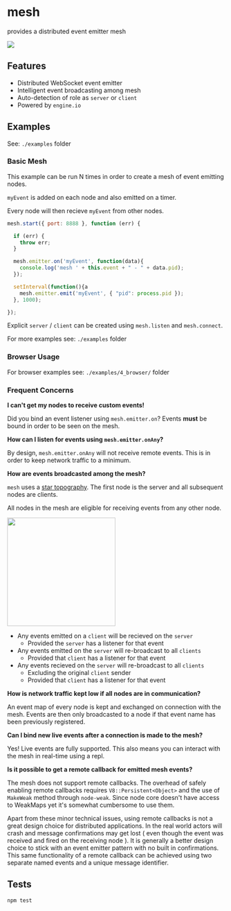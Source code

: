 # mesh

provides a distributed event emitter mesh

<img src="https://travis-ci.org/bigcompany/mesh.svg?branch=master"/>

## Features

 - Distributed WebSocket event emitter
 - Intelligent event broadcasting among mesh
 - Auto-detection of role as `server` or `client`
 - Powered by `engine.io`


## Examples

See: `./examples` folder

### Basic Mesh

This example can be run N times in order to create a mesh of event emitting nodes.

`myEvent` is added on each node and also emitted on a timer. 

Every node will then recieve `myEvent` from other nodes.

```js
mesh.start({ port: 8888 }, function (err) {

  if (err) {
    throw err;
  }

  mesh.emitter.on('myEvent', function(data){
    console.log('mesh ' + this.event + " - " + data.pid);
  });

  setInterval(function(){a
    mesh.emitter.emit('myEvent', { "pid": process.pid });
  }, 1000);

});
```

Explicit `server` / `client` can be created using `mesh.listen` and `mesh.connect`.

For more examples see: `./examples` folder

### Browser Usage

For browser examples see: `./examples/4_browser/` folder

### Frequent Concerns

**I can't get my nodes to receive custom events!**

Did you bind an event listener using `mesh.emitter.on`? Events **must** be bound in order to be seen on the mesh.

**How can I listen for events using `mesh.emitter.onAny`?**

By design, `mesh.emitter.onAny` will not receive remote events. This is in order to keep network traffic to a minimum.

**How are events broadcasted among the mesh?**

`mesh` uses a [star topography](http://en.wikipedia.org/wiki/Star_network). The first node is the server and all subsequent nodes are clients.

All nodes in the mesh are eligible for receiving events from any other node.

<img height="250" width="250" src="http://upload.wikimedia.org/wikipedia/commons/thumb/d/d0/StarNetwork.svg/1200px-StarNetwork.svg.png"/>

 - Any events emitted on a `client` will be recieved on the `server`
   - Provided the `server` has a listener for that event
 - Any events emitted on the `server` will re-broadcast to all `clients`
   - Provided that `client` has a listener for that event
 - Any events recieved on the `server` will re-broadcast to all `clients`
   - Excluding the original `client` sender
   - Provided that `client` has a listener for that event

**How is network traffic kept low if all nodes are in communication?**

An event map of every node is kept and exchanged on connection with the mesh. Events are then only broadcasted to a node if that event name has been previously registered.

**Can I bind new live events after a connection is made to the mesh?**

Yes! Live events are fully supported. This also means you can interact with the mesh in real-time using a repl.

**Is it possible to get a remote callback for emitted mesh events?**

The mesh does not support remote callbacks. The overhead of safely enabling remote callbacks requires `V8::Persistent<Object>` and the use of `MakeWeak` method through `node-weak`. Since node core doesn't have access to WeakMaps yet it's somewhat cumbersome to use them.

Apart from these minor technical issues, using remote callbacks is not a great design choice for distributed applications. In the real world actors will crash and message confirmations may get lost ( even though the event was received and fired on the receiving node ). It is generally a better design choice to stick with an event emitter pattern with no built in confirmations. This same functionality of a remote callback can be achieved using two separate named events and a unique message identifier.



## Tests

```bash
npm test
```
